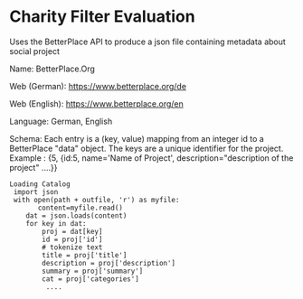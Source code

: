 # Charity Filter Evaluation

Uses the BetterPlace API to  produce a json file containing metadata about social project


Name: BetterPlace.Org

Web (German): https://www.betterplace.org/de

Web (English): https://www.betterplace.org/en


Language: German, English

Schema:
Each entry is a (key, value) mapping from an integer id to a BetterPlace "data" object. The keys are a unique identifier for the project.
Example : {5, {id:5, name='Name of Project', description="description of the project" ....}}

```
Loading Catalog
 import json
 with open(path + outfile, 'r') as myfile:
       content=myfile.read()
    dat = json.loads(content)
    for key in dat:
        proj = dat[key]
        id = proj['id']
        # tokenize text
        title = proj['title']
        description = proj['description']
        summary = proj['summary']
        cat = proj['categories']
         ....

```